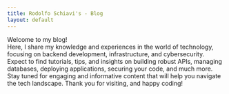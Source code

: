 ```yaml
---
title: Rodolfo Schiavi's - Blog
layout: default
---
```


<div class="text-4xl">
Welcome to my blog! 
<br>
Here, I share my knowledge and experiences in the world of technology, focusing on backend development, infrastructure, and cybersecurity. 
<br>
Expect to find tutorials, tips, and insights on building robust APIs, managing databases, deploying applications, securing your code, and much more. 
<br>
Stay tuned for engaging and informative content that will help you navigate the tech landscape. Thank you for visiting, and happy coding!
</div>
